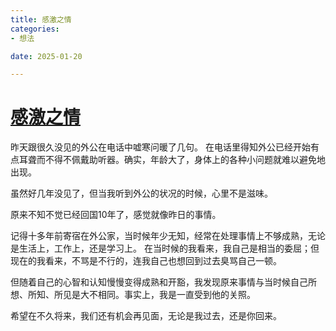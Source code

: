 ```yaml
---
title: 感激之情
categories:
- 想法

date: 2025-01-20

---
```


# [感激之情](https://github.com/chinobing/chinobing.github.io/issues/31)

昨天跟很久没见的外公在电话中嘘寒问暖了几句。 在电话里得知外公已经开始有点耳聋而不得不佩戴助听器。确实，年龄大了，身体上的各种小问题就难以避免地出现。

虽然好几年没见了，但当我听到外公的状况的时候，心里不是滋味。

原来不知不觉已经回国10年了，感觉就像昨日的事情。

记得十多年前寄宿在外公家，当时候年少无知，经常在处理事情上不够成熟，无论是生活上，工作上，还是学习上。 在当时候的我看来，我自己是相当的委屈；但现在的我看来，不骂是不行的，连我自己也想回到过去臭骂自己一顿。

但随着自己的心智和认知慢慢变得成熟和开豁，我发现原来事情与当时候自己所想、所知、所见是大不相同。事实上，我是一直受到他的关照。

希望在不久将来，我们还有机会再见面，无论是我过去，还是你回来。